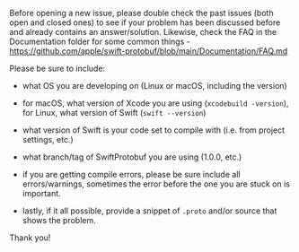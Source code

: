 Before opening a new issue, please double check the past issues (both open and
closed ones) to see if your problem has been discussed before and already
contains an answer/solution. Likewise, check the FAQ in the Documentation folder
for some common things -
  https://github.com/apple/swift-protobuf/blob/main/Documentation/FAQ.md


Please be sure to include:

* what OS you are developing on (Linux or macOS, including the version)

* for macOS, what version of Xcode you are using (`xcodebuild -version`),
  for Linux, what version of Swift (`swift --version`)

* what version of Swift is your code set to compile with (i.e. from project
  settings, etc.)

* what branch/tag of SwiftProtobuf you are using (1.0.0, etc.)

* if you are getting compile errors, please be sure include all errors/warnings,
  sometimes the error before the one you are stuck on is important.

* lastly, if it all possible, provide a snippet of `.proto` and/or source
  that shows the problem.

Thank you!
